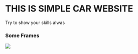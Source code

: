 <h1>THIS IS SIMPLE CAR WEBSITE</h1>

Try to show your skills alwas

<h3>Some Frames</h3>

![](./CARS%20WEB%20SITE.gif)